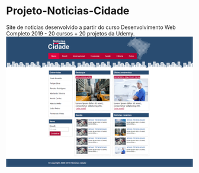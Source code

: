 # Projeto-Noticias-Cidade
Site de noticias desenvolvido a partir do  curso Desenvolvimento Web Completo 2019 - 20 cursos + 20 projetos da Udemy.
![Noticias-Cidade](imagens/screen-Projeto-Noticias-Cidade.png)

